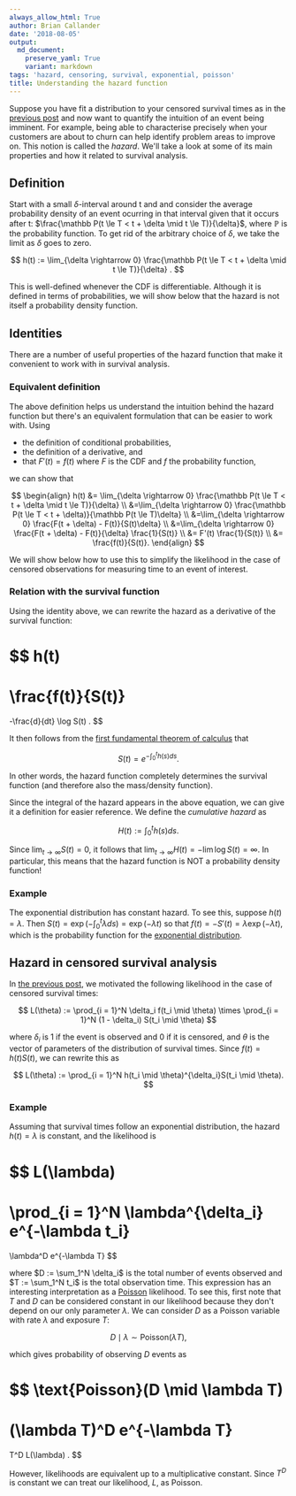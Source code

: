```yaml
---
always_allow_html: True
author: Brian Callander
date: '2018-08-05'
output:
  md_document:
    preserve_yaml: True
    variant: markdown
tags: 'hazard, censoring, survival, exponential, poisson'
title: Understanding the hazard function
---
```


Suppose you have fit a distribution to your censored survival times as
in the [previous post](./censoring.html) and now want to quantify the
intuition of an event being imminent. For example, being able to
characterise precisely when your customers are about to churn can help
identify problem areas to improve on. This notion is called the
*hazard*. We'll take a look at some of its main properties and how it
related to survival analysis.

<!--more-->

Definition
----------

Start with a small $\delta$-interval around t and and consider the
average probability density of an event ocurring in that interval given
that it occurs after t:
$\frac{\mathbb P(t \le T < t + \delta \mid t \le T)}{\delta}$, where
$\mathbb P$ is the probability function. To get rid of the arbitrary
choice of $\delta$, we take the limit as $\delta$ goes to zero.

$$
h(t)
:=
\lim_{\delta \rightarrow 0} \frac{\mathbb P(t \le T < t + \delta \mid t \le T)}{\delta}
.
$$

This is well-defined whenever the CDF is differentiable. Although it is
defined in terms of probabilities, we will show below that the hazard is
not itself a probability density function.

Identities
----------

There are a number of useful properties of the hazard function that make
it convenient to work with in survival analysis.

### Equivalent definition

The above definition helps us understand the intuition behind the hazard
function but there's an equivalent formulation that can be easier to
work with. Using

-   the definition of conditional probabilities,
-   the definition of a derivative, and
-   that $F'(t) = f(t)$ where $F$ is the CDF and $f$ the probability
    function,

we can show that

$$
\begin{align}
  h(t)
  &=
  \lim_{\delta \rightarrow 0} \frac{\mathbb P(t \le T < t + \delta \mid t \le T)}{\delta}
  \\
  &=\lim_{\delta \rightarrow 0} \frac{\mathbb P(t \le T < t + \delta)}{\mathbb P(t \le T)\delta}
  \\
  &=\lim_{\delta \rightarrow 0} \frac{F(t + \delta) - F(t)}{S(t)\delta}
  \\
  &=\lim_{\delta \rightarrow 0} \frac{F(t + \delta) - F(t)}{\delta} \frac{1}{S(t)}
  \\
  &= F'(t) \frac{1}{S(t)}
  \\
  &= \frac{f(t)}{S(t)}.
\end{align}
$$

We will show below how to use this to simplify the likelihood in the
case of censored observations for measuring time to an event of
interest.

### Relation with the survival function

Using the identity above, we can rewrite the hazard as a derivative of
the survival function:

$$
h(t)
=
\frac{f(t)}{S(t)}
=
-\frac{d}{dt} \log S(t)
.
$$

It then follows from the [first fundamental theorem of
calculus](https://en.wikipedia.org/wiki/Fundamental_theorem_of_calculus)
that

$$
S(t) = e^{-\int_0^t h(s) ds}.
$$

In other words, the hazard function completely determines the survival
function (and therefore also the mass/density function).

Since the integral of the hazard appears in the above equation, we can
give it a definition for easier reference. We define the *cumulative
hazard* as

$$
H(t) 
:=
\int_0^t h(s) ds
.
$$

Since $\lim_{t \rightarrow \infty} S(t) = 0$, it follows that
$\lim_{t \rightarrow \infty} H(t) = -\lim \log S(t) = \infty$. In
particular, this means that the hazard function is NOT a probability
density function!

### Example

The exponential distribution has constant hazard. To see this, suppose
$h(t) = \lambda$. Then
$S(t) = \exp(-\int_0^t \lambda ds) = \exp(-\lambda t)$ so that
$f(t) = -S'(t) = \lambda \exp(-\lambda t)$, which is the probability
function for the [exponential
distribution](https://en.wikipedia.org/wiki/Exponential_distribution).

Hazard in censored survival analysis
------------------------------------

In [the previous post](./censoring.html), we motivated the following
likelihood in the case of censored survival times:

$$
L(\theta) 
:= 
\prod_{i = 1}^N \delta_i f(t_i \mid \theta)
\times
\prod_{i = 1}^N (1 - \delta_i) S(t_i \mid \theta)
$$

where $\delta_i$ is 1 if the event is observed and 0 if it is censored,
and $\theta$ is the vector of parameters of the distribution of survival
times. Since $f(t) = h(t) S(t)$, we can rewrite this as

$$
L(\theta) 
:= 
\prod_{i = 1}^N h(t_i \mid \theta)^{\delta_i}S(t_i \mid \theta).
$$

### Example

Assuming that survival times follow an exponential distribution, the
hazard $h(t) = \lambda$ is constant, and the likelihood is

$$
  L(\lambda)
  = 
  \prod_{i = 1}^N \lambda^{\delta_i} e^{-\lambda t_i}
  =
  \lambda^D e^{-\lambda T}
$$

where $D := \sum_1^N \delta_i$ is the total number of events observed
and $T := \sum_1^N t_i$ is the total observation time. This expression
has an interesting interpretation as a
[Poisson](https://en.wikipedia.org/wiki/Poisson_distribution)
likelihood. To see this, first note that $T$ and $D$ can be considered
constant in our likelihood because they don't depend on our only
parameter $\lambda$. We can consider $D$ as a Poisson variable with rate
$\lambda$ and exposure $T$:

$$
D \mid \lambda \sim \text{Poisson}(\lambda T),
$$

which gives probability of observing $D$ events as

$$
\text{Poisson}(D \mid \lambda T)
=
(\lambda T)^D e^{-\lambda T}
=
T^D L(\lambda)
.
$$

However, likelihoods are equivalent up to a multiplicative constant.
Since $T^D$ is constant we can treat our likelihood, $L$, as Poisson.
